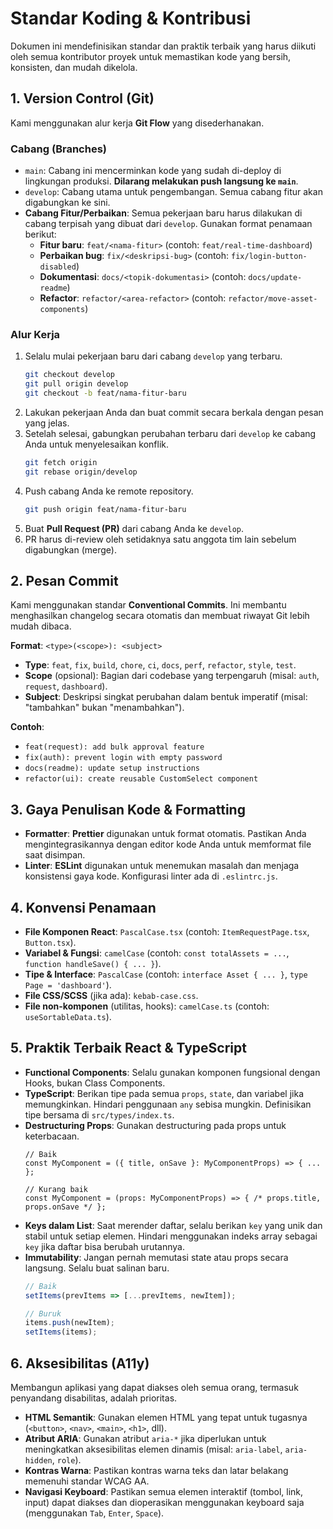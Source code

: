 # Standar Koding & Kontribusi

Dokumen ini mendefinisikan standar dan praktik terbaik yang harus diikuti oleh semua kontributor proyek untuk memastikan kode yang bersih, konsisten, dan mudah dikelola.

## 1. Version Control (Git)

Kami menggunakan alur kerja **Git Flow** yang disederhanakan.

### Cabang (Branches)

-   `main`: Cabang ini mencerminkan kode yang sudah di-deploy di lingkungan produksi. **Dilarang melakukan push langsung ke `main`**.
-   `develop`: Cabang utama untuk pengembangan. Semua cabang fitur akan digabungkan ke sini.
-   **Cabang Fitur/Perbaikan**: Semua pekerjaan baru harus dilakukan di cabang terpisah yang dibuat dari `develop`. Gunakan format penamaan berikut:
    -   **Fitur baru**: `feat/<nama-fitur>` (contoh: `feat/real-time-dashboard`)
    -   **Perbaikan bug**: `fix/<deskripsi-bug>` (contoh: `fix/login-button-disabled`)
    -   **Dokumentasi**: `docs/<topik-dokumentasi>` (contoh: `docs/update-readme`)
    -   **Refactor**: `refactor/<area-refactor>` (contoh: `refactor/move-asset-components`)

### Alur Kerja

1.  Selalu mulai pekerjaan baru dari cabang `develop` yang terbaru.
    ```bash
    git checkout develop
    git pull origin develop
    git checkout -b feat/nama-fitur-baru
    ```
2.  Lakukan pekerjaan Anda dan buat commit secara berkala dengan pesan yang jelas.
3.  Setelah selesai, gabungkan perubahan terbaru dari `develop` ke cabang Anda untuk menyelesaikan konflik.
    ```bash
    git fetch origin
    git rebase origin/develop
    ```
4.  Push cabang Anda ke remote repository.
    ```bash
    git push origin feat/nama-fitur-baru
    ```
5.  Buat **Pull Request (PR)** dari cabang Anda ke `develop`.
6.  PR harus di-review oleh setidaknya satu anggota tim lain sebelum digabungkan (merge).

## 2. Pesan Commit

Kami menggunakan standar **Conventional Commits**. Ini membantu menghasilkan changelog secara otomatis dan membuat riwayat Git lebih mudah dibaca.

**Format**: `<type>(<scope>): <subject>`

-   **Type**: `feat`, `fix`, `build`, `chore`, `ci`, `docs`, `perf`, `refactor`, `style`, `test`.
-   **Scope** (opsional): Bagian dari codebase yang terpengaruh (misal: `auth`, `request`, `dashboard`).
-   **Subject**: Deskripsi singkat perubahan dalam bentuk imperatif (misal: "tambahkan" bukan "menambahkan").

**Contoh**:

-   `feat(request): add bulk approval feature`
-   `fix(auth): prevent login with empty password`
-   `docs(readme): update setup instructions`
-   `refactor(ui): create reusable CustomSelect component`

## 3. Gaya Penulisan Kode & Formatting

-   **Formatter**: **Prettier** digunakan untuk format otomatis. Pastikan Anda mengintegrasikannya dengan editor kode Anda untuk memformat file saat disimpan.
-   **Linter**: **ESLint** digunakan untuk menemukan masalah dan menjaga konsistensi gaya kode. Konfigurasi linter ada di `.eslintrc.js`.

## 4. Konvensi Penamaan

-   **File Komponen React**: `PascalCase.tsx` (contoh: `ItemRequestPage.tsx`, `Button.tsx`).
-   **Variabel & Fungsi**: `camelCase` (contoh: `const totalAssets = ...`, `function handleSave() { ... }`).
-   **Tipe & Interface**: `PascalCase` (contoh: `interface Asset { ... }`, `type Page = 'dashboard'`).
-   **File CSS/SCSS** (jika ada): `kebab-case.css`.
-   **File non-komponen** (utilitas, hooks): `camelCase.ts` (contoh: `useSortableData.ts`).

## 5. Praktik Terbaik React & TypeScript

-   **Functional Components**: Selalu gunakan komponen fungsional dengan Hooks, bukan Class Components.
-   **TypeScript**: Berikan tipe pada semua `props`, `state`, dan variabel jika memungkinkan. Hindari penggunaan `any` sebisa mungkin. Definisikan tipe bersama di `src/types/index.ts`.
-   **Destructuring Props**: Gunakan destructuring pada props untuk keterbacaan.
    ```tsx
    // Baik
    const MyComponent = ({ title, onSave }: MyComponentProps) => { ... };
    
    // Kurang baik
    const MyComponent = (props: MyComponentProps) => { /* props.title, props.onSave */ };
    ```
-   **Keys dalam List**: Saat merender daftar, selalu berikan `key` yang unik dan stabil untuk setiap elemen. Hindari menggunakan indeks array sebagai `key` jika daftar bisa berubah urutannya.
-   **Immutability**: Jangan pernah memutasi state atau props secara langsung. Selalu buat salinan baru.
    ```typescript
    // Baik
    setItems(prevItems => [...prevItems, newItem]);
    
    // Buruk
    items.push(newItem);
    setItems(items);
    ```

## 6. Aksesibilitas (A11y)

Membangun aplikasi yang dapat diakses oleh semua orang, termasuk penyandang disabilitas, adalah prioritas.

-   **HTML Semantik**: Gunakan elemen HTML yang tepat untuk tugasnya (`<button>`, `<nav>`, `<main>`, `<h1>`, dll).
-   **Atribut ARIA**: Gunakan atribut `aria-*` jika diperlukan untuk meningkatkan aksesibilitas elemen dinamis (misal: `aria-label`, `aria-hidden`, `role`).
-   **Kontras Warna**: Pastikan kontras warna teks dan latar belakang memenuhi standar WCAG AA.
-   **Navigasi Keyboard**: Pastikan semua elemen interaktif (tombol, link, input) dapat diakses dan dioperasikan menggunakan keyboard saja (menggunakan `Tab`, `Enter`, `Space`).
